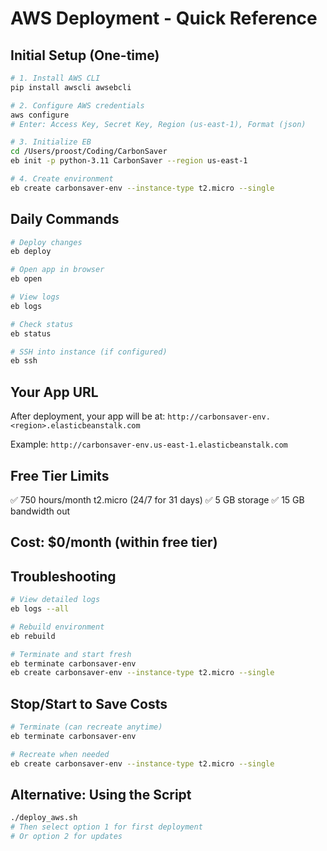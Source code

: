 # AWS Deployment - Quick Reference

## Initial Setup (One-time)

```bash
# 1. Install AWS CLI
pip install awscli awsebcli

# 2. Configure AWS credentials
aws configure
# Enter: Access Key, Secret Key, Region (us-east-1), Format (json)

# 3. Initialize EB
cd /Users/proost/Coding/CarbonSaver
eb init -p python-3.11 CarbonSaver --region us-east-1

# 4. Create environment
eb create carbonsaver-env --instance-type t2.micro --single
```

## Daily Commands

```bash
# Deploy changes
eb deploy

# Open app in browser
eb open

# View logs
eb logs

# Check status
eb status

# SSH into instance (if configured)
eb ssh
```

## Your App URL
After deployment, your app will be at:
`http://carbonsaver-env.<region>.elasticbeanstalk.com`

Example: `http://carbonsaver-env.us-east-1.elasticbeanstalk.com`

## Free Tier Limits
✅ 750 hours/month t2.micro (24/7 for 31 days)
✅ 5 GB storage
✅ 15 GB bandwidth out

## Cost: $0/month (within free tier)

## Troubleshooting

```bash
# View detailed logs
eb logs --all

# Rebuild environment
eb rebuild

# Terminate and start fresh
eb terminate carbonsaver-env
eb create carbonsaver-env --instance-type t2.micro --single
```

## Stop/Start to Save Costs

```bash
# Terminate (can recreate anytime)
eb terminate carbonsaver-env

# Recreate when needed
eb create carbonsaver-env --instance-type t2.micro --single
```

## Alternative: Using the Script

```bash
./deploy_aws.sh
# Then select option 1 for first deployment
# Or option 2 for updates
```
